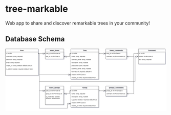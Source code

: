 # tree-markable
Web app to share and discover remarkable trees in your community!

## Database Schema
![Image of tree-markable database schema](https://github.com/jvendettuoli/tree-markable/blob/main/20-11-26%20Tree-Markable%20Schema%20DRAFT.png?raw=true)
